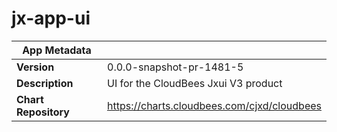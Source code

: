 # jx-app-ui

|App Metadata||
|---|---|
| **Version** | 0.0.0-snapshot-pr-1481-5 |
| **Description** | UI for the CloudBees Jxui V3 product |
| **Chart Repository** | https://charts.cloudbees.com/cjxd/cloudbees |
